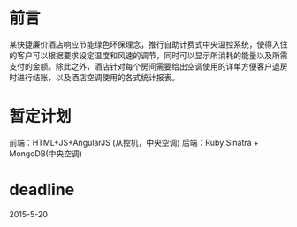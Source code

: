 # 前言
某快捷廉价酒店响应节能绿色环保理念，推行自助计费式中央温控系统，使得入住的客户可以根据要求设定温度和风速的调节，同时可以显示所消耗的能量以及所需支付的金额。除此之外，酒店针对每个房间需要给出空调使用的详单方便客户退房时进行结账，以及酒店空调使用的各式统计报表。
# 暂定计划
前端：HTML+JS+AngularJS (从控机，中央空调)
后端：Ruby Sinatra + MongoDB(中央空调)
# deadline
2015-5-20

